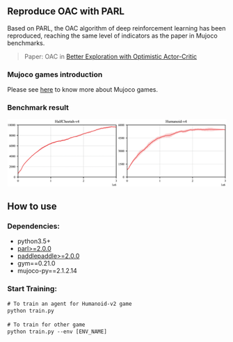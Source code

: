 ## Reproduce OAC with PARL
Based on PARL, the OAC algorithm of deep reinforcement learning has been reproduced, reaching the same level of indicators as the paper in Mujoco benchmarks.

> Paper: OAC in [Better Exploration with Optimistic Actor-Critic](https://arxiv.org/abs/1910.12807)

### Mujoco games introduction
Please see [here](https://github.com/openai/mujoco-py) to know more about Mujoco games.

### Benchmark result

<img src="https://github.com/benchmarking-rl/PARL-experiments/blob/master/OAC/paddle/result.png" width="600" alt="OAC_results"/>

## How to use
### Dependencies:
+ python3.5+
+ [parl>=2.0.0](https://github.com/PaddlePaddle/PARL)
+ [paddlepaddle>=2.0.0](https://github.com/PaddlePaddle/Paddle)
+ gym==0.21.0
+ mujoco-py==2.1.2.14

### Start Training:
```
# To train an agent for Humanoid-v2 game
python train.py

# To train for other game
python train.py --env [ENV_NAME]
